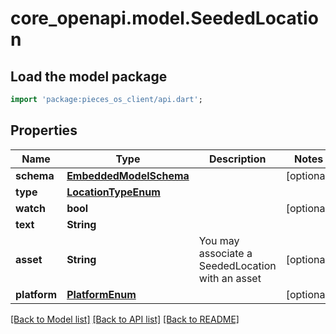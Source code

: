 # core_openapi.model.SeededLocation

## Load the model package
```dart
import 'package:pieces_os_client/api.dart';
```

## Properties
Name | Type | Description | Notes
------------ | ------------- | ------------- | -------------
**schema** | [**EmbeddedModelSchema**](EmbeddedModelSchema.md) |  | [optional] 
**type** | [**LocationTypeEnum**](LocationTypeEnum.md) |  | 
**watch** | **bool** |  | [optional] 
**text** | **String** |  | 
**asset** | **String** | You may associate a SeededLocation with an asset | [optional] 
**platform** | [**PlatformEnum**](PlatformEnum.md) |  | [optional] 

[[Back to Model list]](../README.md#documentation-for-models) [[Back to API list]](../README.md#documentation-for-api-endpoints) [[Back to README]](../README.md)


